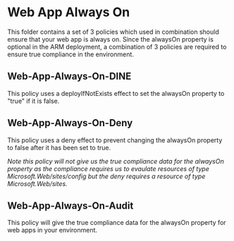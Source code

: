 # Web App Always On

This folder contains a set of 3 policies which used in combination should ensure that your web app is always on. Since the alwaysOn property is optional in the ARM deployment, a combination of 3 policies are required to ensure true compliance in the environment.

## Web-App-Always-On-DINE

This policy uses a deployIfNotExists effect to set the alwaysOn property to "true" if it is false.

## Web-App-Always-On-Deny

This policy uses a deny effect to prevent changing the alwaysOn property to false after it has been set to true.  

*Note this policy will not give us the true compliance data for the alwaysOn property as the compliance requires us to evaulate resources of type Microsoft.Web/sites/config but the deny requires a resource of type Microsoft.Web/sites.*

## Web-App-Always-On-Audit

This policy will give the true compliance data for the alwaysOn property for web apps in your environment.
